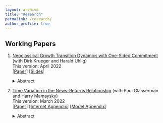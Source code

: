 ```yaml
---
layout: archive
title: "Research"
permalink: /research/
author_profile: true
---
```


## Working Papers

1. [Neoclassical Growth Transition Dynamics with One-Sided Commitment](../files/Krueger_Li_Uhlig_paper_20220401.pdf) (with Dirk Krueger and Harald Uhlig)  
   This version: April 2022  
   \[[Paper](../files/Krueger_Li_Uhlig_paper_20220401.pdf)\] \[[Slides](../files/Krueger_Li_Uhlig_slides_20220401.pdf)\]
   <details><summary>Abstract</summary>
      This paper characterizes the transition dynamics of a continuous-time neoclassical production economy with capital accumulation in which households face idiosyncratic income risk. Insurance companies operating in perfectly competitive markets offer long-term insurance contracts and can commit to future contractual obligations, whereas households cannot. Therefore the equilibrium features imperfect insurance and a non-degenerate cross-sectional consumption distribution. When household labor productivity takes two values, one of which is zero, and the utility function is logarithmic, we show that the transition dynamics induced by unexpected positive or negative technology shocks, including the evolution of the consumption distribution, can be calculated in closed form, as long as the initial deviation from the steady state is not too large. This is in contrast to both the standard representative agent neoclassical growth model as well as Bewley (1986) style models with uninsurable idiosyncratic income risk.  Thus the paper provides an analytically tractable alternative to the standard incomplete markets general equilibrium model developed in Aiyagari (1994) by retaining its physical structure, but substituting the assumed incomplete asset markets structure with one in which limits to consumption insurance emerge endogenously, as in the macroeconomic literature on limited commitment.
   </details>

2. [Time Variation in the News-Returns Relationship](https://papers.ssrn.com/sol3/papers.cfm?abstract_id=3420981) (with Paul Glasserman and Harry Mamaysky)  
   This version: March 2022  
   \[[Paper](https://papers.ssrn.com/sol3/papers.cfm?abstract_id=3420981)\] \[[Internet Appendix](../files/Glasserman_Li_Mamaysky_internet_appendix_20220314.pdf)\] \[[Model Appendix](../files/Glasserman_Li_Mamaysky_model_20220314.pdf)\]   
   <details><summary>Abstract</summary>
      The well-documented underreaction of stock prices to news exhibits substantial time variation. Higher risk-bearing capacity of financial intermediaries, lower passive ownership of stocks, and more informative news increase price responses to contemporaneous news; surprisingly, they also increase price responses to lagged news (underreaction). Our findings are not driven by short-sale constraints, serial correlation in news flow, or improved information processing capacity. We discuss possible mechanisms based on investor behavior and strategic order-splitting by institutions. A simple model with limited attention and three investor types -- institutional, non-institutional, passive -- predicts the varying response to news we observe.
   </details>
